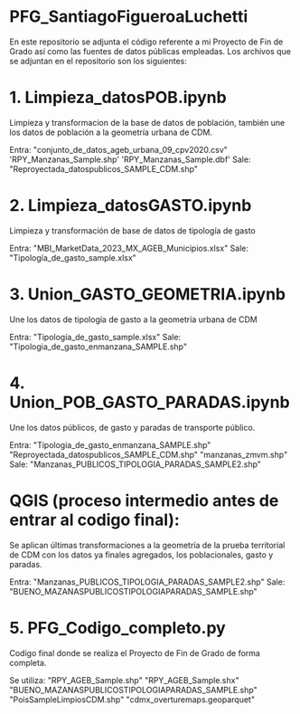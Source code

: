 # PFG_SantiagoFigueroaLuchetti
En este repositorio se adjunta el código referente a mi Proyecto de Fin de Grado así como las fuentes de datos públicas empleadas.
Los archivos que se adjuntan en el repositorio son los siguientes:


# 1. Limpieza_datosPOB.ipynb
Limpieza y transformacion de la base de datos de población, también une los datos de población a la geometría urbana de CDM.

Entra:
"conjunto_de_datos_ageb_urbana_09_cpv2020.csv"
'RPY_Manzanas_Sample.shp'
'RPY_Manzanas_Sample.dbf'
Sale:
"Reproyectada_datospublicos_SAMPLE_CDM.shp"


# 2. Limpieza_datosGASTO.ipynb
Limpieza y transformación de base de datos de tipología de gasto

Entra:
"MBI_MarketData_2023_MX_AGEB_Municipios.xlsx" 
Sale:
"Tipología_de_gasto_sample.xlsx"


# 3. Union_GASTO_GEOMETRIA.ipynb
Une los datos de tipología de gasto a la geometría urbana de CDM

Entra:
"Tipología_de_gasto_sample.xlsx"
Sale:
"Tipologia_de_gasto_enmanzana_SAMPLE.shp"


# 4. Union_POB_GASTO_PARADAS.ipynb
Une los datos públicos, de gasto y paradas de transporte público.

Entra:
"Tipologia_de_gasto_enmanzana_SAMPLE.shp"
"Reproyectada_datospublicos_SAMPLE_CDM.shp"
"manzanas_zmvm.shp"
Sale:
"Manzanas_PUBLICOS_TIPOLOGIA_PARADAS_SAMPLE2.shp"

# QGIS (proceso intermedio antes de entrar al codigo final):
Se aplican últimas transformaciones a la geometría de la prueba territorial de CDM con los datos ya finales agregados, los poblacionales, gasto y paradas.

Entra:
"Manzanas_PUBLICOS_TIPOLOGIA_PARADAS_SAMPLE2.shp"
Sale:
"BUENO_MAZANASPUBLICOSTIPOLOGIAPARADAS_SAMPLE.shp"


# 5. PFG_Codigo_completo.py
Codigo final donde se realiza el Proyecto de Fin de Grado de forma completa.

Se utiliza:
"RPY_AGEB_Sample.shp"
"RPY_AGEB_Sample.shx"
"BUENO_MAZANASPUBLICOSTIPOLOGIAPARADAS_SAMPLE.shp"
"PoisSampleLimpiosCDM.shp"
"cdmx_overturemaps.geoparquet"
